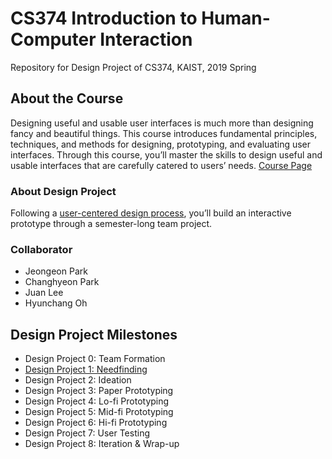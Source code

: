 # CS374 Introduction to Human-Computer Interaction
Repository for Design Project of CS374, KAIST, 2019 Spring 

## About the Course
Designing useful and usable user interfaces is much more than designing fancy and beautiful things. This course introduces fundamental principles, techniques, and methods for designing, prototyping, and evaluating user interfaces. Through this course, you’ll master the skills to design useful and usable interfaces that are carefully catered to users’ needs. [Course Page](https://www.kixlab.org/courses/cs374-spring-2019/index.html)

### About Design Project
Following a [user-centered design process](https://www.kixlab.org/courses/cs374-spring-2019/projects.html), you’ll build an interactive prototype through a semester-long team project.

### Collaborator
* Jeongeon Park
* Changhyeon Park
* Juan Lee
* Hyunchang Oh

## Design Project Milestones
* Design Project 0: Team Formation
* [Design Project 1: Needfinding](./documents/DP1_Needfinding.md)
* Design Project 2: Ideation
* Design Project 3: Paper Prototyping
* Design Project 4: Lo-fi Prototyping
* Design Project 5: Mid-fi Prototyping
* Design Project 6: Hi-fi Prototyping
* Design Project 7: User Testing
* Design Project 8: Iteration & Wrap-up
